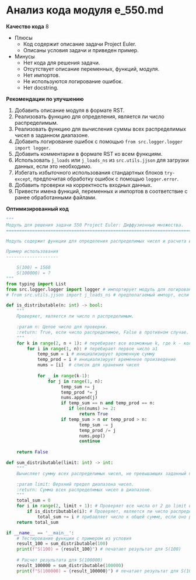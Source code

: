 # Анализ кода модуля e_550.md

**Качество кода**
8
- Плюсы
    - Код содержит описание задачи Project Euler.
    - Описаны условия задачи и приведен пример.
- Минусы
    - Нет кода для решения задачи.
    - Отсутствует описание переменных, функций, модуля.
    - Нет импортов.
    - Не используются логирование ошибок.
    - Нет docstring.

**Рекомендации по улучшению**
1. Добавить описание модуля в формате RST.
2. Реализовать функцию для определения, является ли число распределимым.
3. Реализовать функцию для вычисления суммы всех распределимых чисел в заданном диапазоне.
4. Добавить логирование ошибок с помощью `from src.logger.logger import logger`.
5. Добавить комментарии в формате RST ко всем функциям.
6. Использовать `j_loads` или `j_loads_ns` из `src.utils.jjson` для загрузки данных, если это необходимо.
7. Избегать избыточного использования стандартных блоков `try-except`, предпочитая обработку ошибок с помощью `logger.error`.
8. Добавить проверки на корректность входных данных.
9. Привести имена функций, переменных и импортов в соответствие с ранее обработанными файлами.

**Оптимизированный код**
```python
"""
Модуль для решения задачи 550 Project Euler: Диффузионные множества.
=========================================================================================

Модуль содержит функции для определения распределимых чисел и расчета их суммы.

Пример использования
--------------------

    S(100) = 1560
    S(100000) = ?
"""
from typing import List
from src.logger.logger import logger # импортирует модуль для логирования
# from src.utils.jjson import j_loads_ns # предполагаемый импорт, если потребуется

def is_distributable(n: int) -> bool:
    """
    Проверяет, является ли число n распределимым.

    :param n: Целое число для проверки.
    :return: True, если число распределимое, False в противном случае.
    """
    for k in range(2, n + 1): # перебирает все возможные k, где k - количество слагаемых
        for i in range(1, n): # перебирает первое число a1
            temp_sum = i # инициализирует временную сумму
            temp_prod = i # инициализирует временное произведение
            nums = [i]  # список для хранения чисел
            
            for _ in range(k-1):
                for j in range(1, n):
                     temp_sum += j
                     temp_prod *= j
                     nums.append(j)
                     if temp_sum == n and temp_prod == n:
                        if len(nums) >= 2:
                            return True
                     if temp_sum > n or temp_prod > n:
                            temp_sum -= j
                            temp_prod /= j
                            nums.pop()
                            continue
                     
    return False

def sum_distributable(limit: int) -> int:
    """
    Вычисляет сумму всех распределимых чисел, не превышающих заданный предел.

    :param limit: Верхний предел диапазона чисел.
    :return: Сумма всех распределимых чисел в диапазоне.
    """
    total_sum = 0
    for i in range(2, limit + 1): # Проверяет все числа от 2 до limit включительно
        if is_distributable(i): # Проверяет, является ли число распределимым
            total_sum += i # прибавляет число к общей сумме, если оно распределимое
    return total_sum

if __name__ == '__main__':
    # Тестирование функции с примером из условия
    result_100 = sum_distributable(100)
    print(f"S(100) = {result_100}") # печатает результат для S(100)
    
    # Расчет результата для S(100000)
    result_100000 = sum_distributable(100000)
    print(f"S(100000) = {result_100000}") # печатает результат для S(100000)

```